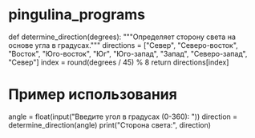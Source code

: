 # pingulina_programs
def determine_direction(degrees):
    """Определяет сторону света на основе угла в градусах."""
    directions = ["Север", "Северо-восток", "Восток", "Юго-восток", "Юг", "Юго-запад", "Запад", "Северо-запад", "Север"]
    index = round(degrees / 45) % 8
    return directions[index]
# Пример использования
angle = float(input("Введите угол в градусах (0-360): ")) 
direction = determine_direction(angle)
print("Сторона света:", direction)  

